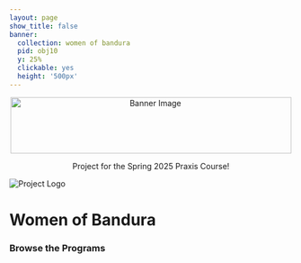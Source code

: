 ```yaml
---
layout: page
show_title: false
banner:
  collection: women of bandura
  pid: obj10
  y: 25%
  clickable: yes
  height: '500px'
---
```


<div style="text-align: center;">
  <img src="https://github.com/womenofbandura/women-of-bandura/tree/3c3d91761d1c052e5a9717c40f6155bbcbdb88a1/img/WOBbanner.jpg" alt="Banner Image" width="500" height="100">
  <p>Project for the Spring 2025 Praxis Course!</p>
</div>

![Project Logo](https://github.com/womenofbandura/women-of-bandura/tree/3c3d91761d1c052e5a9717c40f6155bbcbdb88a1/img/WOBLogo.png)

# Women of Bandura

### Browse the Programs

